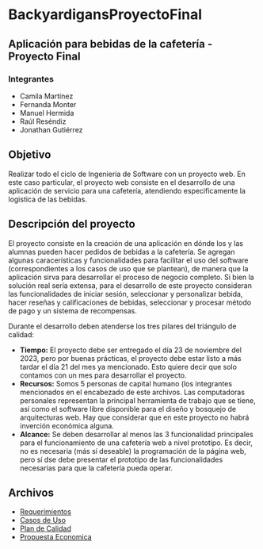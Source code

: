 # BackyardigansProyectoFinal

## Aplicación para bebidas de la cafetería - Proyecto Final 
### Integrantes
- Camila Martínez 
- Fernanda Monter
- Manuel Hermida
- Raúl Reséndiz
- Jonathan Gutiérrez 
  
## Objetivo
Realizar todo el ciclo de Ingeniería de Software con un proyecto web. En este caso particular, el proyecto web consiste en el desarrollo de una aplicación de servicio para una cafetería, atendiendo especificamente la logistica de las bebidas.
## Descripción del proyecto
El proyecto consiste en la creación de una aplicación en dónde los y las alumnas pueden hacer pedidos de bebidas a la cafetería. Se agregan algunas caracerísticas y funcionalidades para facilitar el uso del software (correspondientes a los casos de uso que se plantean), de manera que la aplicación sirva para desarrollar el proceso de negocio completo. Si bien la solución real sería extensa, para el desarrollo de este proyecto consideran las  funcionalidades de iniciar sesión, seleccionar y personalizar bebida, hacer reseñas y calificaciones de bebidas, seleccionar y procesar método de pago y un sistema de recompensas. 

Durante el desarrollo deben atenderse los tres pilares del triángulo de calidad:

- **Tiempo:** El proyecto debe ser entregado el día 23 de noviembre del 2023, pero por buenas prácticas, el proyecto debe estar listo a más tardar el día 21 del mes ya mencionado. Esto quiere decir que solo contamos con un mes para desarrollar el proyecto.
- **Recursos:** Somos 5 personas de capital humano (los integrantes mencionados en el encabezado de este archivos. Las computadoras personales representan la principal herramienta de trabajo que se tiene, así como el software libre disponible para el diseño y bosquejo de arquitecturas web. Hay que considerar que en este proyecto no habrá inverción económica alguna.
- **Alcance:** Se deben desarrollar al menos las 3 funcionalidad principales para el funcionamiento de una cafetería web a nivel prototipo. Es decir, no es necesaria (más sí deseable) la programación de la página web, pero sí dse debe presentar el prototipo de las funcionalidades necesarias para que la cafetería pueda operar.

## Archivos

* [Requerimientos](Requerimientos.md)
* [Casos de Uso](CasosDeUso.md)
* [Plan de Calidad](PlanDeCalidad.md)
* [Propuesta Economica](PropuestaEconomica.md)
